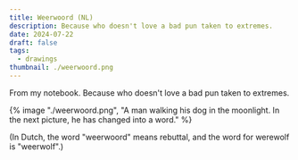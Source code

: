 ```yaml
---
title: Weerwoord (NL)
description: Because who doesn't love a bad pun taken to extremes.
date: 2024-07-22
draft: false
tags:
  - drawings
thumbnail: ./weerwoord.png
---
```


From my notebook. Because who doesn't love a bad pun taken to extremes.

{% image "./weerwoord.png", "A man walking his dog in the moonlight. In the next picture, he has changed into a word." %}

(In Dutch, the word "weerwoord" means rebuttal, and the word for werewolf is "weerwolf".)
